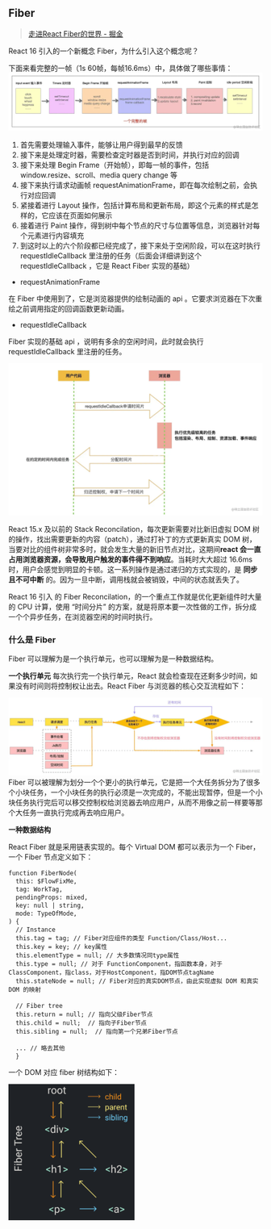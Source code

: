## Fiber
> [走进React Fiber的世界 - 掘金](https://juejin.cn/post/6943896410987659277)

React 16 引入的一个新概念 Fiber，为什么引入这个概念呢？

下面来看完整的一帧（1s 60帧，每帧16.6ms）中，具体做了哪些事情：
<img src="./assets/filber1.png" />

1. 首先需要处理输入事件，能够让用户得到最早的反馈
2. 接下来是处理定时器，需要检查定时器是否到时间，并执行对应的回调
3. 接下来处理 Begin Frame（开始帧），即每一帧的事件，包括 window.resize、scroll、media query change 等
4. 接下来执行请求动画帧 requestAnimationFrame，即在每次绘制之前，会执行对应回调
5. 紧接着进行 Layout 操作，包括计算布局和更新布局，即这个元素的样式是怎样的，它应该在页面如何展示
6. 接着进行 Paint 操作，得到树中每个节点的尺寸与位置等信息，浏览器针对每个元素进行内容填充
7. 到这时以上的六个阶段都已经完成了，接下来处于空闲阶段，可以在这时执行 requestIdleCallback 里注册的任务（后面会详细讲到这个 requestIdleCallback ，它是 React Fiber 实现的基础）

- requestAnimationFrame

在 Fiber 中使用到了，它是浏览器提供的绘制动画的 api 。它要求浏览器在下次重绘之前调用指定的回调函数更新动画。

- requestIdleCallback 

Fiber 实现的基础 api ，说明有多余的空闲时间，此时就会执行requestIdleCallback 里注册的任务。

<img src="./assets/filber2.png" width="550" />

React 15.x 及以前的 Stack Reconcilation，每次更新需要对比新旧虚拟 DOM 树的操作，找出需要更新的内容（patch），通过打补丁的方式更新真实 DOM 树，当要对比的组件树非常多时，就会发生大量的新旧节点对比，这期间**react 会一直占用浏览器资源，会导致用户触发的事件得不到响应**。当耗时大大超过 16.6ms时，用户会感觉到明显的卡顿。这一系列操作是通过递归的方式实现的，是 **同步且不可中断** 的。因为一旦中断，调用栈就会被销毁，中间的状态就丢失了。

React 16 引入 的 Fiber Reconcilation，的一个重点工作就是优化更新组件时大量的 CPU 计算，使用 “时间分片” 的方案，就是将原本要一次性做的工作，拆分成一个个异步任务，在浏览器空闲的时间时执行。

### 什么是 Fiber
Fiber 可以理解为是一个执行单元，也可以理解为是一种数据结构。

**一个执行单元**
每次执行完一个执行单元，React 就会检查现在还剩多少时间，如果没有时间则将控制权让出去。React Fiber 与浏览器的核心交互流程如下：

<img src="./assets/filber3.png" />
Fiber 可以被理解为划分一个个更小的执行单元，它是把一个大任务拆分为了很多个小块任务，一个小块任务的执行必须是一次完成的，不能出现暂停，但是一个小块任务执行完后可以移交控制权给浏览器去响应用户，从而不用像之前一样要等那个大任务一直执行完成再去响应用户。

**一种数据结构**

React Fiber 就是采用链表实现的。每个 Virtual DOM 都可以表示为一个 Fiber，一个 Fiber 节点定义如下：
```
function FiberNode(
  this: $FlowFixMe,
  tag: WorkTag,
  pendingProps: mixed,
  key: null | string,
  mode: TypeOfMode,
) {
  // Instance
  this.tag = tag; // Fiber对应组件的类型 Function/Class/Host...
  this.key = key; // key属性
  this.elementType = null; // 大多数情况同type属性
  this.type = null; // 对于 FunctionComponent，指函数本身，对于ClassComponent，指class，对于HostComponent，指DOM节点tagName
  this.stateNode = null; // Fiber对应的真实DOM节点，由此实现虚拟 DOM 和真实 DOM 的映射

  // Fiber tree 
  this.return = null; // 指向父级Fiber节点
  this.child = null;  // 指向子Fiber节点
  this.sibling = null;  // 指向第一个兄弟Fiber节点
  
  ... // 略去其他
  }

  ```

一个 DOM 对应 fiber 树结构如下：

<img src="./assets/filber4.png" width="250"/> 


